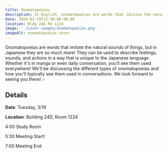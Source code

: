 ```yaml
---
title: Onomatopoeias 
description: In English, onomatopoeias are words that imitate the natural sounds of things, but in Japanese they are so much more! Come learn about the unique world of Japanese onomatopoeias!
date: 2024-03-19T12:30:00-08:00
location: Bldg 24D Rm 1224
image: './cover-images/onomatopoeias.png'
imageAlt: onomatopoeias cover
---
```


Onomatopoeias are words that imitate the natural sounds of things, but in Japanese they are so much more! They can be used to describe feelings, sounds, and actions in a way that is unique to the Japanese language. Whether it's in manga or even daily conversation, you'll see them used everywhere! We'll be discussing the different types of onomatopoeias and how you'll typically see them used in conversations. We look forward to seeing you there! 🎶

## Details
**Date**: Tuesday, 3/19

**Location**: Building 24D, Room 1224

4:00    Study Room

5:30    Meeting Start!

7:00    Meeting End